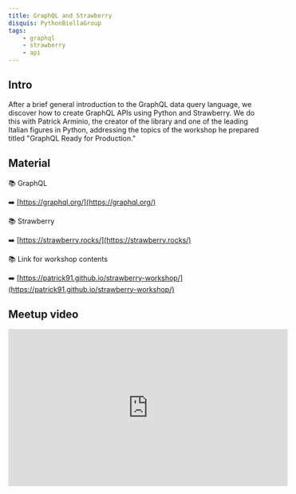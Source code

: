 ```yaml
---
title: GraphQL and Strawberry
disquis: PythonBiellaGroup
tags:
    - graphql
    - strawberry
    - api
---
```

## Intro

After a brief general introduction to the GraphQL data query language, we discover how to create GraphQL APIs using Python and Strawberry.
We do this with Patrick Arminio, the creator of the library and one of the leading Italian figures in Python, addressing the topics of the workshop he prepared titled "GraphQL Ready for Production."

## Material

📚 GraphQL

➡️ [https://graphql.org/](https://graphql.org/)

📚 Strawberry

➡️ [https://strawberry.rocks/](https://strawberry.rocks/)

📚 Link for workshop contents

➡️ [https://patrick91.github.io/strawberry-workshop/](https://patrick91.github.io/strawberry-workshop/)

## Meetup video
<iframe width="560" height="315" src="https://www.youtube.com/embed/Pd2mTGlkqQs" title="YouTube video player" frameborder="0" allow="accelerometer; autoplay; clipboard-write; encrypted-media; gyroscope; picture-in-picture; web-share" allowfullscreen></iframe>